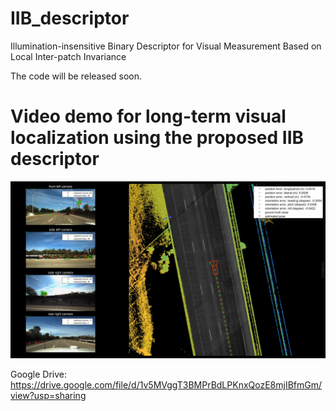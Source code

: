 # IIB_descriptor
Illumination-insensitive Binary Descriptor for Visual Measurement Based on Local Inter-patch Invariance

The code will be released soon.

# Video demo for long-term visual localization using the proposed IIB descriptor

![](https://github.com/roylin1229/IIB_descriptor/blob/main/img.png)  

Google Drive: https://drive.google.com/file/d/1v5MVggT3BMPrBdLPKnxQozE8mjIBfmGm/view?usp=sharing  
